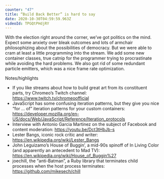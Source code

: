 ```yaml
---
counter: "47"
title: “Build Back Better” is hard to say
date: 2020-10-30T04:59:59.963Z
videoId: TPGQtPHdjRY
---
```

With the election right around the corner, we’ve got politics on the mind. Expect some anxiety over bleak outcomes and lots of armchair philosophizing about the possibilities of democracy. But we were able to cram at least a little programming into the stream. We add some new container classes, true catnip for the programmer trying to procrastinate while avoiding the hard problems. We also got rid of some redundant particle emitters, which was a nice frame rate optimization.

Notes/highlights

- If you like streams about how to build great art from its constituent parts, try Chromeo’s Twitch channel: https://www.twitch.tv/chromeoofficial
- JavaScript has some confusing iteration patterns, but they give you nice “for … of” iteration patterns for your custom containers: https://developer.mozilla.org/en-US/docs/Web/JavaScript/Reference/Iteration_protocols
- Interview with Antonio Garcia Martinez on the subject of Facebook and content moderation: https://youtu.be/Dct3tHbJb-s
- Lester Bangs, iconic rock critic and writer: https://en.wikipedia.org/wiki/Lester_Bangs
- John Leguizamo’s House of Buggin’, a mid-90s spinoff of In Living Color (and apparently an antecedent to Mad TV): https://en.wikipedia.org/wiki/House_of_Buggin%27
- joechill, the “anti-Batman”, a Ruby library that terminates child processes when the host process terminates: https://github.com/mikesech/chill

